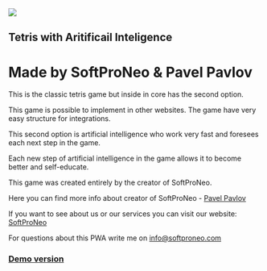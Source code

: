 <img src="https://camo.githubusercontent.com/bb7b3b51d5b1a9e1f7741de36bb009445df68000/68747470733a2f2f736f667470726f6e656f2e636f6d2f77702d636f6e74656e742f75706c6f6164732f323031392f31302f6c6f676f7a2e706e67">
<h2>Tetris with Aritificail Inteligence</h2>
<h1>Made by SoftProNeo & Pavel Pavlov</h1>
<p>This is the classic tetris game but inside in core has the second option.</p>
<p>This game is possible to implement in other websites. The game have very easy structure for integrations.</p>
<p>This second option is artificial intelligence who work very fast and foresees each next step in the game.</p>
<p>Each new step of artificial intelligence in the game allows it to become better and self-educate.</p>
<p>This game was created entirely by the creator of SoftProNeo.</p>

<p>Here you can find more info about creator of SoftProNeo - <a href="https://softproneo.com/about/">Pavel Pavlov</a></p>
<p>If you want to see about us or our services you can visit our website: <a href="https://softproneo.com">SoftProNeo</a></p>
<p>For questions about this PWA write me on <a href="https://softproneo.com/">info@softproneo.com</a></p>

<h3><a href="http://web.trakiyaenergy.com/ai/">Demo version</a></h3>
